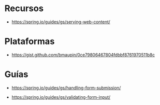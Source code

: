 # Recursos 

- https://spring.io/guides/gs/serving-web-content/ 

# Plataformas 

- https://gist.github.com/bmaupin/0ce79806467804fdbbf8761970511b8c


# Guías 
- https://spring.io/guides/gs/handling-form-submission/

- https://spring.io/guides/gs/validating-form-input/ 



